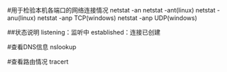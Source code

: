 #用于检验本机各端口的网络连接情况
    netstat -an
    netstat -ant(linux)
    netstat -anu(linux)
    netstat -anp TCP(windows)
    netstat -anp UDP(windows)

##状态说明
listening：监听中
established：连接已创建

#查看DNS信息
nslookup

#查看路由情况
tracert
